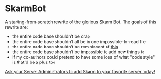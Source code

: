 # SkarmBot

A starting-from-scratch rewrite of the glorious Skarm Bot. The goals of this rewrite are:

 - the entire code base shouldn't be crap
 - the entire code base shouldn't all be in one impossible-to-read file
 - the entire code base shouldn't be reminiscent of [this](https://xkcd.com/1513/)
 - the entire code base shouldn't be impossible to add new things to
 - if my co-authors could pretend to have some idea of what "code style" is that'd be a plus too
 
 [Ask your Server Administrators to add Skarm to your favorite server today!](https://discordapp.com/oauth2/authorize?client_id=319291086570913806&scope=bot)
